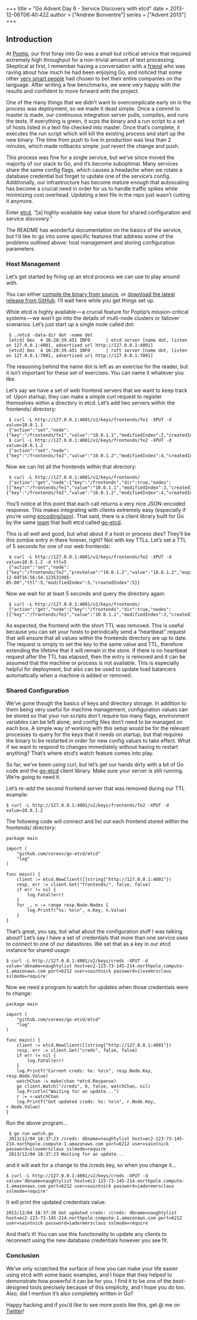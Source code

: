 +++
title = "Go Advent Day 6 - Service Discovery with etcd"
date = 2013-12-06T06:40:42Z
author = ["Andrew Bonventre"]
series = ["Advent 2013"]
+++

## Introduction

At [Poptip](https://poptip.com/), our first foray into Go was a small but critical service that required extremely high throughput for a non-trivial amount of text processing. Skeptical at first, I remember having a conversation with a [friend](http://robert.sesek.com/) who was raving about how much he had been enjoying Go, and noticed that some other [very smart people](http://blog.golang.org/building-stathat-with-go) had chosen to bet their entire companies on the language. After writing a few benchmarks, we were very happy with the results and confident to move forward with the project.

One of the many things that we didn’t want to overcomplicate early on in the process was deployment, so we made it dead simple. Once a commit to master is made, our continuous integration server pulls, compiles, and runs the tests. If everything is green, it scps the binary and a run script to a set of hosts listed in a text file checked into master. Once that’s complete, it executes the run script which will kill the existing process and start up the new binary. The time from push to live in production was less than 2 minutes, which made rollbacks simple: just revert the change and push.

This process was fine for a single service, but we’ve since moved the majority of our stack to Go, and it’s become suboptimal. Many services share the same config flags, which causes a headache when we rotate a database credential but forget to update one of the service’s config. Additionally, our infrastructure has become mature enough that autoscaling has become a crucial need in order for us to handle traffic spikes while minimizing cost overhead. Updating a text file in the repo just wasn’t cutting it anymore.

Enter [etcd](https://github.com/coreos/etcd#etcd), “[a] highly-available key value store for shared configuration and service discovery.”

The README has wonderful documentation on the basics of the service, but I’d like to go into some specific features that address some of the problems outlined above: host management and storing configuration parameters.

### Host Management

Let’s get started by firing up an etcd process we can use to play around with.

You can either [compile the binary from source](https://github.com/coreos/etcd#building), or [download the latest release from GitHub](https://github.com/coreos/etcd/releases/). I’ll wait here while you get things set up.

While etcd is highly available — a crucial feature for Poptip’s mission-critical systems — we won’t go into the details of multi-node clusters or failover scenarios. Let’s just start up a single node called dot:

	 $ ./etcd -data-dir dot -name dot
	 [etcd] Dec  4 16:28:39.451 INFO      | etcd server [name dot, listen on 127.0.0.1:4001, advertised url http://127.0.0.1:4001]
	 [etcd] Dec  4 16:28:39.451 INFO      | raft server [name dot, listen on 127.0.0.1:7001, advertised url http://127.0.0.1:7001]

The reasoning behind the name dot is left as an exercise for the reader, but it isn’t important for these set of exercises. You can name it whatever you like.

Let’s say we have a set of web frontend servers that we want to keep track of. Upon startup, they can make a simple curl request to register themselves within a directory in etcd. Let’s add two servers within the frontends/ directory:

	 $ curl -L http://127.0.0.1:4001/v2/keys/frontends/fe1 -XPUT -d value=10.0.1.1
	 {"action":"set","node":{"key":"/frontends/fe1","value":"10.0.1.1","modifiedIndex":2,"createdIndex":2}}
	 $ curl -L http://127.0.0.1:4001/v2/keys/frontends/fe2 -XPUT -d value=10.0.1.2
	 {"action":"set","node":{"key":"/frontends/fe2","value":"10.0.1.2","modifiedIndex":4,"createdIndex":4}}

Now we can list all the frontends within that directory:

	 $ curl -L http://127.0.0.1:4001/v2/keys/frontends/
	 {"action":"get","node":{"key":"/frontends","dir":true,"nodes":[{"key":"/frontends/fe1","value":"10.0.1.1","modifiedIndex":3,"createdIndex":3},{"key":"/frontends/fe2","value":"10.0.1.2","modifiedIndex":4,"createdIndex":4}],"modifiedIndex":2,"createdIndex":2}}

You’ll notice at this point that each call returns a very nice JSON-encoded response. This makes integrating with clients extremely easy (especially if you’re using [encoding/json](http://golang.org/pkg/encoding/json)). That said, there is a client library built for Go by the same [team](http://coreos.com/) that built etcd called [go-etcd](https://github.com/coreos/go-etcd).

This is all well and good, but what about if a host or process dies? They’ll be this zombie entry in there forever, right? Not with key TTLs. Let’s set a TTL of 5 seconds for one of our web frontends:

	 $ curl -L http://127.0.0.1:4001/v2/keys/frontends/fe2 -XPUT -d value=10.0.1.2 -d ttl=5
	 {"action":"set","node":{"key":"/frontends/fe2","prevValue":"10.0.1.2","value":"10.0.1.2","expiration":"2013-12-04T16:56:54.123531985-05:00","ttl":5,"modifiedIndex":5,"createdIndex":5}}

Now we wait for at least 5 seconds and query the directory again:

	 $ curl -L http://127.0.0.1:4001/v2/keys/frontends/
	 {"action":"get","node":{"key":"/frontends","dir":true,"nodes":[{"key":"/frontends/fe1","value":"10.0.1.1","modifiedIndex":3,"createdIndex":3}],"modifiedIndex":2,"createdIndex":2}}

As expected, the frontend with the short TTL was removed. This is useful because you can set your hosts to periodically send a “heartbeat” request that will ensure that all values within the frontends directory are up to date. The request is simply to set the key to the same value and TTL, therefore extending the lifetime that it will remain in the store. If there is no heartbeat request after the TTL has elapsed, then the entry is removed and it can be assumed that the machine or process is not available. This is especially helpful for deployment, but also can be used to update load balancers automatically when a machine is added or removed.

### Shared Configuration

We’ve gone though the basics of keys and directory storage. In addition to them being very useful for machine management, configuration values can be stored so that your run scripts don’t require too many flags, environment variables can be left alone, and config files don’t need to be managed on each box. A simple way of working with this setup would be for the relevant processes to query for the keys that it needs on startup, but that requires the binary to be restarted in order for new config values to take effect. What if we want to respond to changes immediately without having to restart anything? That’s where etcd’s watch feature comes into play.

So far, we’ve been using curl, but let’s get our hands dirty with a bit of Go code and the [go-etcd](https://github.com/coreos/go-etcd) client library. Make sure your server is still running. We’re going to need it.

Let’s re-add the second frontend server that was removed during our TTL example:

 	$ curl -L http://127.0.0.1:4001/v2/keys/frontends/fe2 -XPUT -d value=10.0.1.2

The following code will connect and list out each frontend stored within the frontends/ directory:

	package main

	import (
		"github.com/coreos/go-etcd/etcd"
		"log"
	)

	func main() {
		client := etcd.NewClient([]string{"http://127.0.0.1:4001"})
		resp, err := client.Get("frontends/", false, false)
		if err != nil {
			log.Fatal(err)
		}
		for _, n := range resp.Node.Nodes {
			log.Printf("%s: %s\n", n.Key, n.Value)
		}
	}


That’s great, you say, but what about the configuration stuff I was talking about? Let’s say I have a set of credentials that more than one service uses to connect to one of our datastores. We set that as a key in our etcd instance for shared usage:

 	$ curl -L http://127.0.0.1:4001/v2/keys/creds -XPUT -d value='dbname=naughtylist host=ec2-123-73-145-214.northpole.compute-1.amazonaws.com port=6212 user=saintnick password=ilovemrsclaus sslmode=require'

Now we need a program to watch for updates when those credentials were to change:

	package main

	import (
		"github.com/coreos/go-etcd/etcd"
		"log"
	)

	func main() {
		client := etcd.NewClient([]string{"http://127.0.0.1:4001"})
		resp, err := client.Get("creds", false, false)
		if err != nil {
			log.Fatal(err)
		}
		log.Printf("Current creds: %s: %s\n", resp.Node.Key, resp.Node.Value)
		watchChan := make(chan *etcd.Response)
		go client.Watch("/creds", 0, false, watchChan, nil)
		log.Println("Waiting for an update...")
		r := <-watchChan
		log.Printf("Got updated creds: %s: %s\n", r.Node.Key, r.Node.Value)
	}


Run the above program...

	 $ go run watch.go 
	 2013/12/04 18:37:23 /creds: dbname=naughtylist host=ec2-123-73-145-214.northpole.compute-1.amazonaws.com port=6212 user=saintnick  password=ilovemrsclaus sslmode=require
	 2013/12/04 18:37:23 Waiting for an update...

and it will wait for a change to the /creds key, so when you change it...

 	$ curl -L http://127.0.0.1:4001/v2/keys/creds -XPUT -d value='dbname=naughtylist host=ec2-123-73-145-214.northpole.compute-1.amazonaws.com port=6212 user=saintnick password=iadoremrsclaus sslmode=require'

It will print the updated credentials value:

 	2013/12/04 18:37:39 Got updated creds: /creds: dbname=naughtylist host=ec2-123-73-145-214.northpole.compute-1.amazonaws.com port=6212 user=saintnick password=iadoremrsclaus sslmode=require

And that’s it! You can use this functionality to update any clients to reconnect using the new database credentials however you see fit.

### Conclusion

We’ve only scratched the surface of how you can make your life easier using etcd with some basic examples, and I hope that they helped to demonstrate how powerful it can be for you. I find it to be one of the best-designed tools precisely because of this simplicity, and I hope you do too. Also, did I mention it’s also completely written in Go?

Happy hacking and if you’d like to see more posts like this, get @ me on [Twitter](https://twitter.com/andybons)!
